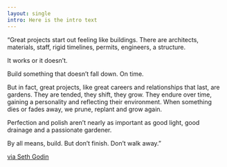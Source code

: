 ```yaml
---
layout: single
intro: Here is the intro text
---
```

&#8220;Great projects start out feeling like buildings. There are architects, materials, staff, rigid timelines, permits, engineers, a structure.

It works or it doesn&#8217;t.

Build something that doesn&#8217;t fall down. On time.

But in fact, great projects, like great careers and relationships that last, are gardens. They are tended, they shift, they grow. They endure over time, gaining a personality and reflecting their environment. When something dies or fades away, we prune, replant and grow again.

Perfection and polish aren&#8217;t nearly as important as good light, good drainage and a passionate gardener.

By all means, build. But don&#8217;t finish. Don&#8217;t walk away.&#8221;

[via Seth Godin](http://sethgodin.typepad.com/seths_blog/2013/07/gardens-not-buildings.html "Gardens, not buildings")